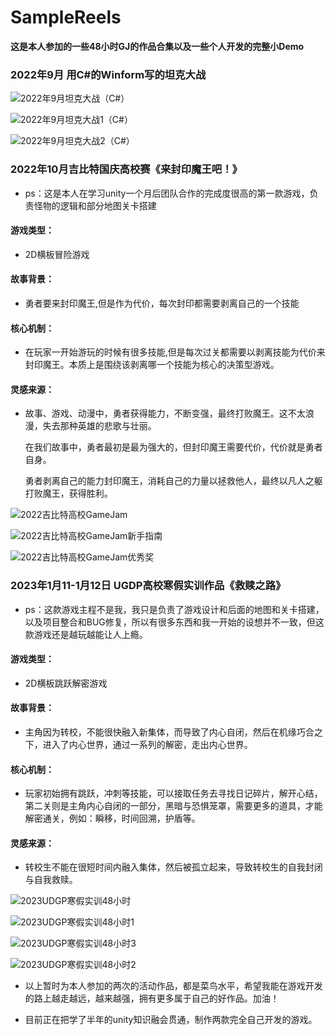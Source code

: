 # SampleReels
**这是本人参加的一些48小时GJ的作品合集以及一些个人开发的完整小Demo**

### 2022年9月 用C#的Winform写的坦克大战

![2022年9月坦克大战（C#）](https://user-images.githubusercontent.com/55835505/212533351-2ee545a6-66d4-4820-9abc-e65d181dbcc0.png)

![2022年9月坦克大战1（C#）](https://user-images.githubusercontent.com/55835505/212533323-de1c1db0-f911-4d7c-baec-1013edc91324.png)

![2022年9月坦克大战2（C#）](https://user-images.githubusercontent.com/55835505/212533313-e56e243a-801b-4f77-a3a3-0afa1d1ef5cb.png)

### 2022年10月吉比特国庆高校赛《来封印魔王吧！》

- ps：这是本人在学习unity一个月后团队合作的完成度很高的第一款游戏，负责怪物的逻辑和部分地图关卡搭建

#### 游戏类型：

- 2D横板冒险游戏

#### 故事背景：

- 勇者要来封印魔王,但是作为代价，每次封印都需要剥离自己的一个技能

#### 核心机制：

- 在玩家一开始游玩的时候有很多技能,但是每次过关都需要以剥离技能为代价来封印魔王。本质上是围绕该剥离哪一个技能为核心的决策型游戏。

#### 灵感来源：

- 故事、游戏、动漫中，勇者获得能力，不断变强，最终打败魔王。这不太浪漫，失去那种英雄的悲歌与壮丽。

  ​    在我们故事中，勇者最初是最为强大的，但封印魔王需要代价，代价就是勇者自身。

  ​    勇者剥离自己的能力封印魔王，消耗自己的力量以拯救他人，最终以凡人之躯打败魔王，获得胜利。

![2022吉比特高校GameJam](https://user-images.githubusercontent.com/55835505/212532423-efb62a32-7e64-44c9-8b93-7b7987eed721.png)

![2022吉比特高校GameJam新手指南](https://user-images.githubusercontent.com/55835505/212532460-a5fc6c4b-94e4-4552-baf5-3394e92854d4.png)

![2022吉比特高校GameJam优秀奖](https://user-images.githubusercontent.com/55835505/212532470-73800327-c323-45a4-897f-15bff78ff4c5.png)

### 2023年1月11-1月12日 UGDP高校寒假实训作品《救赎之路》

- ps：这款游戏主程不是我，我只是负责了游戏设计和后面的地图和关卡搭建，以及项目整合和BUG修复，所以有很多东西和我一开始的设想并不一致，但这款游戏还是越玩越能让人上瘾。

#### 游戏类型：

- 2D横板跳跃解密游戏

#### 故事背景：

- 主角因为转校，不能很快融入新集体，而导致了内心自闭，然后在机缘巧合之下，进入了内心世界，通过一系列的解密，走出内心世界。

#### 核心机制：

- 玩家初始拥有跳跃，冲刺等技能，可以接取任务去寻找日记碎片，解开心结，第二关则是主角内心自闭的一部分，黑暗与恐惧笼罩，需要更多的道具，才能解密通关，例如：瞬移，时间回溯，护盾等。

#### 灵感来源：

- 转校生不能在很短时间内融入集体，然后被孤立起来，导致转校生的自我封闭与自我救赎。

![2023UDGP寒假实训48小时](https://user-images.githubusercontent.com/55835505/212532476-d1a68028-f591-44ba-abf8-50d7d73a7539.png)

![2023UDGP寒假实训48小时1](https://user-images.githubusercontent.com/55835505/212532479-542677a0-498b-4f35-9103-438a708f8f18.png)

![2023UDGP寒假实训48小时3](https://user-images.githubusercontent.com/55835505/212532487-3e77e5a1-f311-4d0e-bb7d-35f6fb715f7f.png)

![2023UDGP寒假实训48小时2](https://user-images.githubusercontent.com/55835505/212532493-5c23dcdf-ee96-4737-bcf3-4764d4cefff3.png)


- 以上暂时为本人参加的两次的活动作品，都是菜鸟水平，希望我能在游戏开发的路上越走越远，越来越强，拥有更多属于自己的好作品。加油！

- 目前正在把学了半年的unity知识融会贯通，制作两款完全自己开发的游戏。
